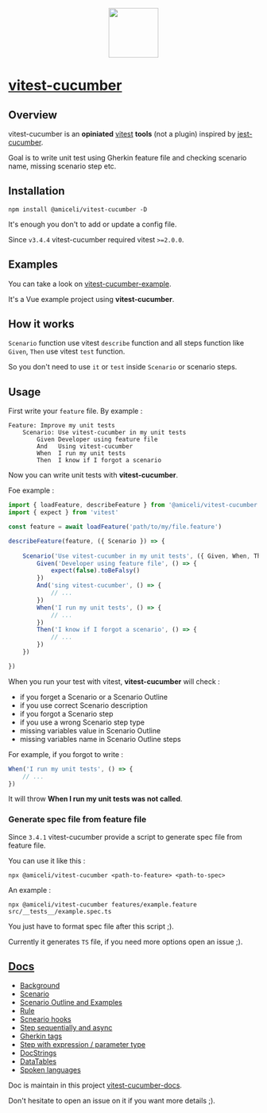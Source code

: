 <p align="center">
<img src="https://vitest-cucumber.miceli.click/logo.png" width="100" />
</p>

# [vitest-cucumber](https://vitest-cucumber.miceli.click/)

## Overview

vitest-cucumber is an **opiniated** [vitest](https://vitest.dev/) **tools** (not a plugin) inspired by [jest-cucumber](https://github.com/bencompton/jest-cucumber).

Goal is to write unit test using Gherkin feature file and checking scenario name, missing scenario step etc.

## Installation

    npm install @amiceli/vitest-cucumber -D

It's enough you don't to add or update a config file.

Since `v3.4.4` vitest-cucumber required vitest `>=2.0.0`.

## Examples

You can take a look on [vitest-cucumber-example](https://github.com/amiceli/vitest-cucumber-example).

It's a Vue example project using **vitest-cucumber**.

## How it works

`Scenario` function use vitest `describe` function and all steps function like `Given`, `Then`
use vitest `test` function.

So you don't need to use `it` or `test` inside `Scenario` or scenario steps.

## Usage

First write your `feature` file. By example : 

~~~feature
Feature: Improve my unit tests
    Scenario: Use vitest-cucumber in my unit tests
        Given Developer using feature file
        And   Using vitest-cucumber
        When  I run my unit tests
        Then  I know if I forgot a scenario
~~~

Now you can write unit tests with **vitest-cucumber**.

Foe example : 

~~~typescript
import { loadFeature, describeFeature } from '@amiceli/vitest-cucumber'
import { expect } from 'vitest'

const feature = await loadFeature('path/to/my/file.feature')

describeFeature(feature, ({ Scenario }) => {
            
    Scenario('Use vitest-cucumber in my unit tests', ({ Given, When, Then, And }) => {
        Given('Developer using feature file', () => {
            expect(false).toBeFalsy()
        })
        And('sing vitest-cucumber', () => {
            // ...
        })
        When('I run my unit tests', () => {
            // ...
        })
        Then('I know if I forgot a scenario', () => {
            // ...
        })
    })

})
~~~

When you run your test with vitest, **vitest-cucumber** will check : 

- if you forget a Scenario or a Scenario Outline
- if you use correct Scenario description
- if you forgot a Scenario step
- if you use a wrong Scenario step type
- missing variables value in Scenario Outline
- missing variables name in Scenario Outline steps

For example, if you forgot to write : 

~~~typescript
When('I run my unit tests', () => {
    // ...
})
~~~

It will throw **When I run my unit tests was not called**.

### Generate spec file from feature file

Since `3.4.1` vitest-cucumber provide a script to generate spec file from feature file.

You can use it like this : 

    npx @amiceli/vitest-cucumber <path-to-feature> <path-to-spec>

An example : 

    npx @amiceli/vitest-cucumber features/example.feature src/__tests__/example.spec.ts

You just have to format spec file after this script ;).

Currently it generates `TS` file, if you need more options open an issue ;).

## [Docs](https://vitest-cucumber.miceli.click/)

- [Background](https://vitest-cucumber.miceli.click/features/background)
- [Scenario](https://vitest-cucumber.miceli.click/features/scenario)
- [Scenario Outline and Examples](https://vitest-cucumber.miceli.click/features/scenario-outline)
- [Rule](https://vitest-cucumber.miceli.click/features/rule)
- [Scneario hooks](https://vitest-cucumber.miceli.click/features/hooks)
- [Step sequentially and async](https://vitest-cucumber.miceli.click/features/sequentially-and-async)
- [Gherkin tags](https://vitest-cucumber.miceli.click/features/gherkin-tags)
- [Step with expression / parameter type](https://vitest-cucumber.miceli.click/features/step-expression)
- [DocStrings](https://vitest-cucumber.miceli.click/features/doc-strings)
- [DataTables](https://vitest-cucumber.miceli.click/features/data-tables)
- [Spoken languages](https://vitest-cucumber.miceli.click/features/spoken-languages)

Doc is maintain in this project [vitest-cucumber-docs](https://github.com/amiceli/vitest-cucumber-docs).

Don't hesitate to open an issue on it if you want more details ;).